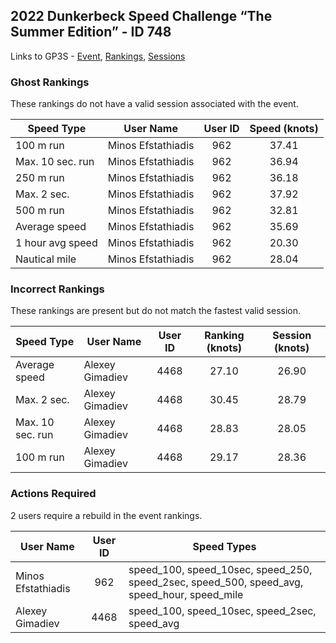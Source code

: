 ## 2022 Dunkerbeck Speed Challenge “The Summer Edition” - ID 748

Links to GP3S - [Event](https://www.gps-speedsurfing.com/default.aspx?mnu=event&val=748), [Rankings](https://www.gps-speedsurfing.com/default.aspx?mnu=eventranking&val=748), [Sessions](https://www.gps-speedsurfing.com/default.aspx?mnu=eventsessions&val=748)

### Ghost Rankings

These rankings do not have a valid session associated with the event.

| Speed Type | User Name | User ID | Speed (knots) |
| ---------- | --------- | :-----: | :-----------: |
| 100 m run | Minos Efstathiadis | 962 | 37.41 |
| Max. 10 sec. run | Minos Efstathiadis | 962 | 36.94 |
| 250 m run | Minos Efstathiadis | 962 | 36.18 |
| Max. 2 sec. | Minos Efstathiadis | 962 | 37.92 |
| 500 m run | Minos Efstathiadis | 962 | 32.81 |
| Average speed | Minos Efstathiadis | 962 | 35.69 |
| 1 hour avg speed | Minos Efstathiadis | 962 | 20.30 |
| Nautical mile | Minos Efstathiadis | 962 | 28.04 |

### Incorrect Rankings

These rankings are present but do not match the fastest valid session.

| Speed Type | User Name | User ID | Ranking (knots) | Session (knots) |
| ---------- | --------- | :-----: | :-------------: | :-------------: |
| Average speed | Alexey Gimadiev | 4468 | 27.10 | 26.90 |
| Max. 2 sec. | Alexey Gimadiev | 4468 | 30.45 | 28.79 |
| Max. 10 sec. run | Alexey Gimadiev | 4468 | 28.83 | 28.05 |
| 100 m run | Alexey Gimadiev | 4468 | 29.17 | 28.36 |

### Actions Required

2 users require a rebuild in the event rankings.

| User Name | User ID | Speed Types |
| --------- | :-----: | ----------- |
| Minos Efstathiadis | 962 | speed_100, speed_10sec, speed_250, speed_2sec, speed_500, speed_avg, speed_hour, speed_mile |
| Alexey Gimadiev | 4468 | speed_100, speed_10sec, speed_2sec, speed_avg |

